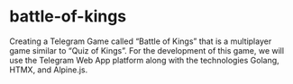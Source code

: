 # battle-of-kings
Creating a Telegram Game called “Battle of Kings” that is a multiplayer game similar to “Quiz of Kings”. For the development of this game, we will use the Telegram Web App platform along with the technologies Golang, HTMX, and Alpine.js.
